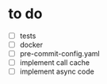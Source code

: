 # to do

- [ ] tests
- [ ] docker
- [ ] pre-commit-config.yaml
- [ ] implement call cache
- [ ] implement async code
